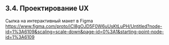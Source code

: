 ## 3.4. Проектирование UX

Сылка на интерактивный макет в Figma
https://www.figma.com/proto/jCl8gOJD5F0W6uUsKtLuPH/Untitled?node-id=1%3A6109&scaling=scale-down&page-id=0%3A1&starting-point-node-id=1%3A6109
